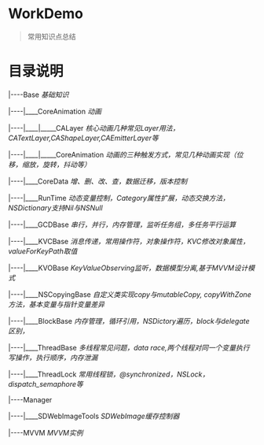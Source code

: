 # WorkDemo
> 常用知识点总结

# 目录说明

|----Base  *基础知识*

|----|____CoreAnimation *动画*

|----|____|_____CALayer *核心动画几种常见Layer用法，CATextLayer,CAShapeLayer,CAEmitterLayer等*

|----|____|_____CoreAnimation *动画的三种触发方式，常见几种动画实现（位移，缩放，旋转，抖动等）*

|----|____CoreData *增、删、改、查，数据迁移，版本控制*

|----|____RunTime  *动态变量控制，Category属性扩展，动态交换方法，NSDictionary支持Nil与NSNull*

|----|____GCDBase  *串行，并行，内存管理，监听任务组，多任务平行运算*

|----|____KVCBase  *消息传递，常用操作符，对象操作符，KVC修改对象属性，valueForKeyPath取值*

|----|____KVOBase  *KeyValueObserving监听，数据模型分离,基于MVVM设计模式*

|----|____NSCopyingBase *自定义类实现copy与mutableCopy, copyWithZone方法，基本变量与指针变量差异*

|----|____BlockBase *内存管理，循环引用，NSDictory遍历，block与delegate区别，*

|----|____ThreadBase *多线程常见问题，data race,两个线程对同一个变量执行写操作，执行顺序，内存泄漏*

|----|____ThreadLock *常用线程锁，@synchronized，NSLock，dispatch_semaphore等*

|----Manager

|----|____SDWebImageTools *SDWebImage缓存控制器*

|----MVVM  *MVVM实例*
